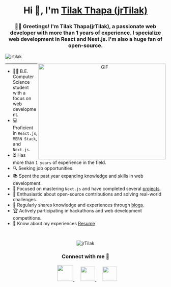 <h1 align="center">Hi 👋, I'm <a href="https://thapatilak.com.np" target="blank">
Tilak Thapa (jrTilak)</a></h1>
<h3 align="center">🙋‍♂️ Greetings! I'm Tilak Thapa(jrTilak), a passionate web developer with more than 1 years of experience. I specialize web development in React and Next.js. I'm also a huge fan of open-source.</h3>

<p align="left"> <img src="https://komarev.com/ghpvc/?username=jrtilak&label=Profile%20views&color=0e75b6&style=flat" alt="jrtilak" /> </p>

<a target="_blank" align="center">
  <img style="object-fit: cover; object-position: center;" align="right" top="500" height="300" width="400" alt="GIF" src="https://miro.medium.com/max/1360/1*IRGHmiGsa16stedQvIaZfw.gif">
</a>

---


- 👨‍🎓 B.E. Computer Science student with a focus on web development.
- 💻 Proficient in `React.js`, `MERN Stack`, and `Next.js`.
- ⏳ Has more than `1 years` of experience in the field.
- 🔍 Seeking job opportunities.
- 📚 Spent the past year expanding knowledge and skills in web development.
- 🎯 Focused on mastering `Next.js` and have completed several <a href="https://thapatilak.com.np/projects" target="blank">projects</a>.
- 🚀 Enthusiastic about open-source contributions and solving real-world challenges.
- 📝 Regularly shares knowledge and experiences through <a href="https://thapatilak.com.np/blogs" target="blank">blogs</a>.
- 🏆 Actively participating in hackathons and web development competitions.
- 📄 Know about my experiences <a href="https://thapatilak.com.np/cv" target="blank">Resume</a>
<br/>

<p align="center">

<img style="margin:auto;" src="https://myreadme.vercel.app/api/embed/jrTilak?panels=userstatistics,toprepositories,toplanguages,commitgraph" alt="jrTilak" />
</p>
<h3 align="center" >Connect with me 🤝 </h3>

<p align="center">

 <div align="center"  class="icons-social" style="margin-left: 10px; ">
        <a target="_blank" href="https://www.linkedin.com/in/jrtilak/">
		<img style="height:50px;width:50px" src="https://www.svgrepo.com/show/448234/linkedin.svg">
	</a>
        <a style="margin-left: 20px;"  target="_blank" href="mailto:iamjrtilak@gmail.com">
		<img style="height:45px;width:45px" src="https://www.svgrepo.com/show/353812/google-gmail.svg">
	</a>
        <a style="margin-left: 20px;"  target="_blank" href="https://www.instagram.com/iamjrtilak">
		<img style="height:45px;width:45px" src="https://www.svgrepo.com/show/452229/instagram-1.svg">
	</a>
 </div>
</p>
